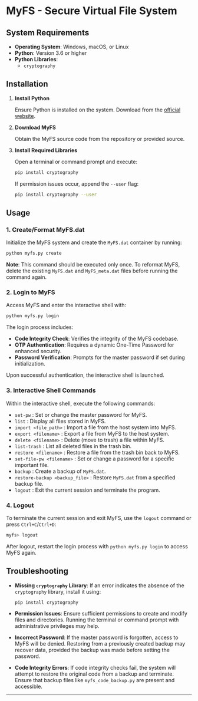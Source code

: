 
# MyFS - Secure Virtual File System

## System Requirements

- **Operating System**: Windows, macOS, or Linux
- **Python**: Version 3.6 or higher
- **Python Libraries**:
  - `cryptography`

## Installation

1. **Install Python**

   Ensure Python is installed on the system. Download from the [official website](https://www.python.org/downloads/).

2. **Download MyFS**

   Obtain the MyFS source code from the repository or provided source.

3. **Install Required Libraries**

   Open a terminal or command prompt and execute:

   ```bash
   pip install cryptography
   ```

   If permission issues occur, append the `--user` flag:

   ```bash
   pip install cryptography --user
   ```

## Usage

### 1. Create/Format MyFS.dat

Initialize the MyFS system and create the `MyFS.dat` container by running:

```bash
python myfs.py create
```

**Note**: This command should be executed only once. To reformat MyFS, delete the existing `MyFS.dat` and `MyFS_meta.dat` files before running the command again.

### 2. Login to MyFS

Access MyFS and enter the interactive shell with:

```bash
python myfs.py login
```

The login process includes:

- **Code Integrity Check**: Verifies the integrity of the MyFS codebase.
- **OTP Authentication**: Requires a dynamic One-Time Password for enhanced security.
- **Password Verification**: Prompts for the master password if set during initialization.

Upon successful authentication, the interactive shell is launched.

### 3. Interactive Shell Commands

Within the interactive shell, execute the following commands:

- `set-pw` : Set or change the master password for MyFS.
- `list` : Display all files stored in MyFS.
- `import <file_path>` : Import a file from the host system into MyFS.
- `export <filename>` : Export a file from MyFS to the host system.
- `delete <filename>` : Delete (move to trash) a file within MyFS.
- `list-trash` : List all deleted files in the trash bin.
- `restore <filename>` : Restore a file from the trash bin back to MyFS.
- `set-file-pw <filename>` : Set or change a password for a specific important file.
- `backup` : Create a backup of `MyFS.dat`.
- `restore-backup <backup_file>` : Restore `MyFS.dat` from a specified backup file.
- `logout` : Exit the current session and terminate the program.

### 4. Logout

To terminate the current session and exit MyFS, use the `logout` command or press `Ctrl+C`/`Ctrl+D`:

```bash
myfs> logout
```

After logout, restart the login process with `python myfs.py login` to access MyFS again.

## Troubleshooting

- **Missing `cryptography` Library**: If an error indicates the absence of the `cryptography` library, install it using:

  ```bash
  pip install cryptography
  ```

- **Permission Issues**: Ensure sufficient permissions to create and modify files and directories. Running the terminal or command prompt with administrative privileges may help.

- **Incorrect Password**: If the master password is forgotten, access to MyFS will be denied. Restoring from a previously created backup may recover data, provided the backup was made before setting the password.

- **Code Integrity Errors**: If code integrity checks fail, the system will attempt to restore the original code from a backup and terminate. Ensure that backup files like `myfs_code_backup.py` are present and accessible.

---